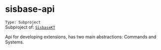 # sisbase-api
`Type: Subproject`  
Subproject of: [`SisbaseKT`](../sisbasekt.md)

Api for developing extensions, has two main abstractions: Commands and Systems.


